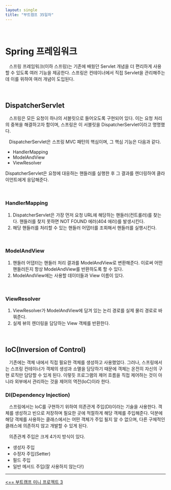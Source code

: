 ```yaml
---
layout: single
title: "부트캠프 35일차"
---
```


<br>

# Spring 프레임워크

&nbsp;&nbsp; 스프링 프레임워크(이하 스프링)는 기존에 배웠던 Servlet 개념을 더 편리하게 사용 할 수 있도록 여러 기능을 제공한다.
스프링은 컨테이너에서 직접 Servlet을 관리해주는데 이를 위하여 여러 개념이 도입된다.

<br>

## DispatcherServlet

&nbsp;&nbsp; 스프링은 모든 요청이 하나의 서블릿으로 들어오도록 구현되어 있다.
이는 요청 처리의 중복을 해결하고자 함이며, 스프링은 이 서블릿을 DispatcherServlet이라고 명명했다.

&nbsp;&nbsp; DispatcherServlet은 스프링 MVC 패턴의 핵심이며, 그 핵심 기능은 다음과 같다.

- HandlerMapping
- ModelAndView
- ViewResolver

DispatcherServlet은 요청에 대응하는 핸들러를 실행한 후 그 결과를 렌더링하여 클라이언트에게 응답해준다.

<br>

### HandlerMapping

1. DispatcherServlet은 가장 먼저 요청 URL에 해당하는 핸들러(컨트롤러)를 찾는다. 핸들러를 찾지 못하면 NOT FOUND 에러(404 에러)를 발생시킨다.
2. 해당 핸들러를 처리할 수 있는 핸들러 어댑터를 조회해서 핸들러를 실행시킨다.

<br>

### ModelAndView

1. 핸들러 어댑터는 핸들러 처리 결과를 ModelAndView로 변환해준다. 이로써 어떤 핸들러든지 항상 ModelAndView를 반환하도록 할 수 있다.
2. ModelAndView에는 사용할 데이터들과 View 이름이 있다.

<br>

### ViewResolver

1. ViewResolver가 ModelAndView에 담겨 있는 논리 경로를 실제 물리 경로로 바꿔준다.
2. 실제 뷰의 렌더링을 담당하는 View 객체를 반환한다.

<br>

## IoC(Inversion of Control)

&nbsp;&nbsp; 기존에는 객체 내에서 직접 필요한 객체를 생성하고 사용했었다.
그러나, 스프링에서는 스프링 컨테이너가 객체의 생성과 소멸을 담당하기 때문에 객체는 온전히 자신의 구현 로직만 담당할 수 있게 된다.
이렇듯 프로그램의 제어 흐름을 직접 제어하는 것이 아니라 외부에서 관리하는 것을 제어의 역전(IoC)이라 한다.

### DI(Dependency Injection)

&nbsp;&nbsp; 스프링에서는 IoC를 구현하기 위하여 의존관게 주입(DI)이라는 기술을 사용한다.
객체를 생성하고 빈으로 저장하며 필요한 곳에 적절하게 해당 객체를 주입해준다. 덕분에 해당 객체를 사용하는 클래스에서는 어떤 객체가 주입 될지 알 수 없으며, 다른 구체적인 클래스에 의존하지 않고 개발할 수 있게 된다.

&nbsp;&nbsp; 의존관계 주입은 크게 4가지 방식이 있다.

- 생성자 주입
- 수정자 주입(Setter)
- 필드 주입
- 일반 메서드 주입(잘 사용하지 않는다!)

---
[<== 부트캠프 미니 프로젝트 3](/bootcamp-miniproject3-shopping_mall)